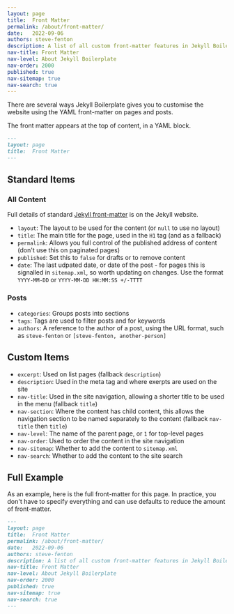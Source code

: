 ```yaml
---
layout: page
title:  Front Matter
permalink: /about/front-matter/
date:   2022-09-06
authors: steve-fenton
description: A list of all custom front-matter features in Jekyll Boilerplate.
nav-title: Front Matter
nav-level: About Jekyll Boilerplate
nav-order: 2000
published: true
nav-sitemap: true
nav-search: true
---
```


There are several ways Jekyll Boilerplate gives you to customise the website using the YAML front-matter on pages and posts.

The front matter appears at the top of content, in a YAML block.

```markdown
---
layout: page
title:  Front Matter
---
```

## Standard Items

### All Content

Full details of standard [Jekyll front-matter](https://jekyllrb.com/docs/front-matter/) is on the Jekyll website.

- `layout`: The layout to be used for the content (or `null` to use no layout)
- `title`: The main title for the page, used in the `H1` tag (and as a fallback)
- `permalink`: Allows you full control of the published address of content (don't use this on paginated pages)
- `published`: Set this to `false` for drafts or to remove content
- `date`: The last udpated date, or date of the post - for pages this is signalled in `sitemap.xml`, so worth updating on changes. Use the format `YYYY-MM-DD` or `YYYY-MM-DD HH:MM:SS +/-TTTT`

### Posts

- `categories`: Groups posts into sections
- `tags`: Tags are used to filter posts and for keywords
- `authors`: A reference to the author of a post, using the URL format, such as `steve-fenton` or `[steve-fenton, another-person]`

## Custom Items

- `excerpt`: Used on list pages (fallback `description`)
- `description`: Used in the meta tag and where exerpts are used on the site
- `nav-title`: Used in the site navigation, allowing a shorter title to be used in the menu (fallback `title`)
- `nav-section`: Where the content has child content, this allows the navigation section to be named separately to the content (fallback `nav-title` then `title`)
- `nav-level`: The name of the parent page, or `1` for top-level pages
- `nav-order`: Used to order the content in the site navigation
- `nav-sitemap`: Whether to add the content to `sitemap.xml`
- `nav-search`: Whether to add the content to the site search

## Full Example

As an example, here is the full front-matter for this page. In practice, you don't have to specify everything and can use defaults to reduce the amount of front-matter.

```markdown
---
layout: page
title:  Front Matter
permalink: /about/front-matter/
date:   2022-09-06
authors: steve-fenton
description: A list of all custom front-matter features in Jekyll Boilerplate.
nav-title: Front Matter
nav-level: About Jekyll Boilerplate
nav-order: 2000
published: true
nav-sitemap: true
nav-search: true
---
```
